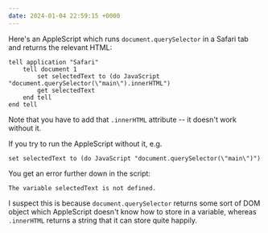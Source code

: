 ```yaml
---
date: 2024-01-04 22:59:15 +0000
---
```

Here's an AppleScript which runs `document.querySelector` in a Safari tab and returns the relevant HTML:

```applescript
tell application "Safari"
	tell document 1
		set selectedText to (do JavaScript "document.querySelector(\"main\").innerHTML")
		get selectedText
	end tell
end tell
```

Note that you have to add that `.innerHTML` attribute -- it doesn't work without it.

If you try to run the AppleScript without it, e.g.

```applescript
set selectedText to (do JavaScript "document.querySelector(\"main\")")
```

You get an error further down in the script:

```
The variable selectedText is not defined.
```

I suspect this is because `document.querySelector` returns some sort of DOM object which AppleScript doesn't know how to store in a variable, whereas `.innerHTML` returns a string that it can store quite happily.
